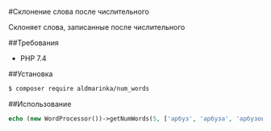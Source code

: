 #Cклонение слова после числительного

Склоняет слова, записанные после числительного

##Требования
- PHP 7.4

##Установка
```bash
$ composer require aldmarinka/num_words
```

##Использование
```php
echo (new WordProcessor())->getNumWords(5, ['арбуз', 'арбуза', 'арбузов'])
```